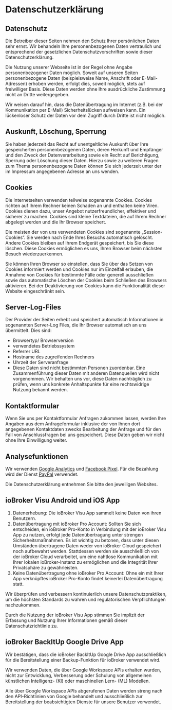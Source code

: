 # Datenschutzerklärung
## Datenschutz
Die Betreiber dieser Seiten nehmen den Schutz Ihrer persönlichen Daten sehr ernst. Wir behandeln Ihre personenbezogenen Daten vertraulich und entsprechend der gesetzlichen Datenschutzvorschriften sowie dieser Datenschutzerklärung.

Die Nutzung unserer Webseite ist in der Regel ohne Angabe personenbezogener Daten möglich. Soweit auf unseren Seiten personenbezogene Daten (beispielsweise Name, Anschrift oder E-Mail-Adressen) erhoben werden, erfolgt dies, soweit möglich, stets auf freiwilliger Basis. Diese Daten werden ohne Ihre ausdrückliche Zustimmung nicht an Dritte weitergegeben.

Wir weisen darauf hin, dass die Datenübertragung im Internet (z.B. bei der Kommunikation per E-Mail) Sicherheitslücken aufweisen kann. Ein lückenloser Schutz der Daten vor dem Zugriff durch Dritte ist nicht möglich.

## Auskunft, Löschung, Sperrung
Sie haben jederzeit das Recht auf unentgeltliche Auskunft über Ihre gespeicherten personenbezogenen Daten, deren Herkunft und Empfänger und den Zweck der Datenverarbeitung sowie ein Recht auf Berichtigung, Sperrung oder Löschung dieser Daten. Hierzu sowie zu weiteren Fragen zum Thema personenbezogene Daten können Sie sich jederzeit unter der im Impressum angegebenen Adresse an uns wenden.

## Cookies
Die Internetseiten verwenden teilweise sogenannte Cookies. Cookies richten auf Ihrem Rechner keinen Schaden an und enthalten keine Viren. Cookies dienen dazu, unser Angebot nutzerfreundlicher, effektiver und sicherer zu machen. Cookies sind kleine Textdateien, die auf Ihrem Rechner abgelegt werden und die Ihr Browser speichert.

Die meisten der von uns verwendeten Cookies sind sogenannte „Session-Cookies“. Sie werden nach Ende Ihres Besuchs automatisch gelöscht. Andere Cookies bleiben auf Ihrem Endgerät gespeichert, bis Sie diese löschen. Diese Cookies ermöglichen es uns, Ihren Browser beim nächsten Besuch wiederzuerkennen.

Sie können Ihren Browser so einstellen, dass Sie über das Setzen von Cookies informiert werden und Cookies nur im Einzelfall erlauben, die Annahme von Cookies für bestimmte Fälle oder generell ausschließen sowie das automatische Löschen der Cookies beim Schließen des Browsers aktivieren. Bei der Deaktivierung von Cookies kann die Funktionalität dieser Website eingeschränkt sein.

## Server-Log-Files
Der Provider der Seiten erhebt und speichert automatisch Informationen in sogenannten Server-Log Files, die Ihr Browser automatisch an uns übermittelt. Dies sind:

- Browsertyp/ Browserversion
- verwendetes Betriebssystem
- Referrer URL
- Hostname des zugreifenden Rechners
- Uhrzeit der Serveranfrage
- Diese Daten sind nicht bestimmten Personen zuordenbar. Eine Zusammenführung dieser Daten mit anderen Datenquellen wird nicht vorgenommen. Wir behalten uns vor, diese Daten nachträglich zu prüfen, wenn uns konkrete Anhaltspunkte für eine rechtswidrige Nutzung bekannt werden.

## Kontaktformular
Wenn Sie uns per Kontaktformular Anfragen zukommen lassen, werden Ihre Angaben aus dem Anfrageformular inklusive der von Ihnen dort angegebenen Kontaktdaten zwecks Bearbeitung der Anfrage und für den Fall von Anschlussfragen bei uns gespeichert. Diese Daten geben wir nicht ohne Ihre Einwilligung weiter.

## Analysefunktionen
Wir verwenden [Google Analytics](https://policies.google.com/terms) und [Facebook Pixel](https://www.facebook.com/business/m/privacy-and-data).
Für die Bezahlung wird der Dienst [PayPal](https://www.paypal.com/webapps/mpp/ua/privacy-full) verwendet.

Die Datenschutzerklärung entnehmen Sie bitte den jeweiligen Websites.

## ioBroker Visu Android und iOS App
1. Datenerhebung: Die ioBroker Visu App sammelt keine Daten von ihren Benutzern.
2. Datenübertragung mit ioBroker Pro Account: Sollten Sie sich entscheiden, ein ioBroker Pro-Konto in Verbindung mit der ioBroker Visu App zu nutzen, erfolgt jede Datenübertragung unter strengen Sicherheitsmaßnahmen. Es ist wichtig zu betonen, dass unter diesen Umständen übertragene Daten weder von ioBroker Cloud gespeichert noch aufbewahrt werden. Stattdessen werden sie ausschließlich von der ioBroker Cloud verarbeitet, um eine nahtlose Kommunikation mit Ihrer lokalen ioBroker-Instanz zu ermöglichen und die Integrität Ihrer Privatsphäre zu gewährleisten.
3. Keine Datenübertragung ohne ioBroker Pro Account: Ohne ein mit Ihrer App verknüpftes ioBroker Pro-Konto findet keinerlei Datenübertragung statt.

Wir überprüfen und verbessern kontinuierlich unsere Datenschutzpraktiken, um die höchsten Standards zu wahren und regulatorischen Verpflichtungen nachzukommen.

Durch die Nutzung der ioBroker Visu App stimmen Sie implizit der Erfassung und Nutzung Ihrer Informationen gemäß dieser Datenschutzrichtlinie zu.

## ioBroker BackItUp Google Drive App
Wir bestätigen, dass die ioBroker BackItUp Google Drive App ausschließlich für die Bereitstellung einer Backup-Funktion für ioBroker verwendet wird.

Wir verwenden Daten, die über Google Workspace APIs erhalten wurden, nicht zur Entwicklung, Verbesserung oder Schulung von allgemeinen künstlichen Intelligenz- (KI) oder maschinellen Lern- (ML) Modellen.

Alle über Google Workspace APIs abgerufenen Daten werden streng nach den API-Richtlinien von Google behandelt und ausschließlich zur Bereitstellung der beabsichtigten Dienste für unsere Benutzer verwendet.
